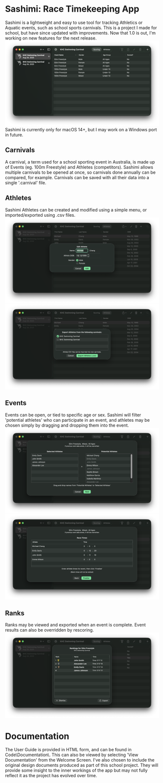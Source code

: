 <h1>Sashimi: Race Timekeeping App</h1>

Sashimi is a lightweight and easy to use tool for tracking Athletics or Aquatic events, such as school sports carnivals. This is a project I made for school, but have since updated with improvements. Now that 1.0 is out, I'm working on new features for the next release.
<img src="Code/Documentation/Images/MainInterface.png" alt="Sashimi main screen in macOS">
Sashimi is currently only for macOS 14+, but I may work on a Windows port in future.
<h2>Carnivals</h2>
A carnival, a term used for a school sporting event in Australia, is made up of Events (eg. 100m Freestyle) and Athletes (competitors).
Sashimi allows multiple carnivals to be opened at once, so carnivals done annually can be compared, for example.
Carnivals can be saved with all their data into a single '.carnival' file.

<h2>Athletes</h2>
Sashimi Athletes can be created and modified using a simple menu, or imported/exported using .csv files.
<img src="Code/Documentation/Images/EditAthlete.png" alt="Editing an athlete">
<img src="Code/Documentation/Images/Exporting.png" alt="Exporting athletes from carnivals to .csv">

<h2>Events</h2>
Events can be open, or tied to specific age or sex. Sashimi will filter 'potential athletes' who can participate in an event, and athletes may be chosen simply by dragging and dropping them into the event. 
<img src="Code/Documentation/Images/AthleteSelection.png" alt="Selecting potential athletes for an event.">
<img src="Code/Documentation/Images/RaceTimes.png" alt="Inputting result times.">

<h2>Ranks</h2>
Ranks may be viewed and exported when an event is complete. Event results can also be overridden by rescoring.
<img src="Code/Documentation/Images/Ranks2.png" alt="Viewing event ranks.">

<h1>Documentation</h1>
The User Guide is provided in HTML form, and can be found in Code\Documentation\. This can also be viewed by selecting 'View Documentation' from the Welcome Screen.
I've also chosen to include the original design documents produced as part of this school project. They will provide some insight to the inner workings of the app but may not fully reflect it as the project has evolved over time.
